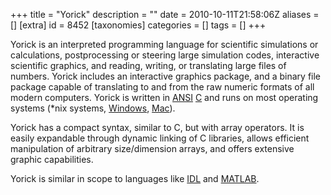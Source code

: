 +++
title = "Yorick"
description = ""
date = 2010-10-11T21:58:06Z
aliases = []
[extra]
id = 8452
[taxonomies]
categories = []
tags = []
+++



Yorick is an interpreted programming language for scientific simulations or calculations, postprocessing or steering large simulation codes, interactive scientific graphics, and reading, writing, or translating large files of numbers. Yorick includes an interactive graphics package, and a binary file package capable of translating to and from the raw numeric formats of all modern computers. Yorick is written in [ANSI](https://rosettacode.org/wiki/ANSI) [C](https://rosettacode.org/wiki/C) and runs on most operating systems (*nix systems, [Windows](https://rosettacode.org/wiki/Windows), [Mac](https://rosettacode.org/wiki/Mac)).

Yorick has a compact syntax, similar to C, but with array operators. It is easily expandable through dynamic linking of C libraries, allows efficient manipulation of arbitrary size/dimension arrays, and offers extensive graphic capabilities.

Yorick is similar in scope to languages like [IDL](https://rosettacode.org/wiki/IDL) and [MATLAB](https://rosettacode.org/wiki/MATLAB).
